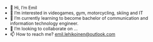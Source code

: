 - 👋 Hi, I’m Emil
- 👀 I’m interested in videogames, gym, motorcycling, skiing and IT 
- 🌱 I’m currently learning to become bachelor of communication and information technology engineer.
- 💞️ I’m looking to collaborate on ...
- 📫 How to reach me? emil.lehikoinen@outlook.com

<!---
pamppe/pamppe is a ✨ special ✨ repository because its `README.md` (this file) appears on your GitHub profile.
You can click the Preview link to take a look at your changes.
--->
